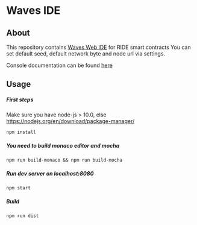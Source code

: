 # Waves IDE
## About
This repository contains [Waves Web IDE](https://ide.wavesplatform.com) for RIDE smart contracts
You can set default seed, default network byte and node url via settings.

Console documentation can be found [here](https://github.com/wavesplatform/waves-repl) 
## Usage
##### First steps

Make sure you have node-js > 10.0, else https://nodejs.org/en/download/package-manager/

```npm
npm install
```

##### You need to build monaco editor and mocha
```npm
npm run build-monaco && npm run build-mocha
```
##### Run dev server on localhost:8080
```npm
npm start
```
##### Build 
```npm
npm run dist
```

